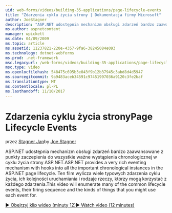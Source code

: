 ```yaml
---
uid: web-forms/videos/building-35-applications/page-lifecycle-events
title: "Zdarzenia cyklu życia strony | Dokumentacja firmy Microsoft"
author: JoeStagner
description: "ASP.NET udostępnia mechanizm obsługi zdarzeń bardzo zaawansowane z punkty zaczepienia do wszystkie ważne wystąpienia chronologicznej w cyklu życia strony ASP.NET. Ten film będzie wyliczenia..."
ms.author: aspnetcontent
manager: wpickett
ms.date: 04/09/2009
ms.topic: article
ms.assetid: 11237821-220e-4357-9fa6-38245084e093
ms.technology: dotnet-webforms
ms.prod: .net-framework
msc.legacyurl: /web-forms/videos/building-35-applications/page-lifecycle-events
msc.type: video
ms.openlocfilehash: 548475c695b3e043f9b12b37945c3abd8d4d5947
ms.sourcegitcommit: 9a9483aceb34591c97451997036a9120c3fe2baf
ms.translationtype: MT
ms.contentlocale: pl-PL
ms.lasthandoff: 11/10/2017
---
```

<a name="page-lifecycle-events"></a><span data-ttu-id="59bc4-104">Zdarzenia cyklu życia strony</span><span class="sxs-lookup"><span data-stu-id="59bc4-104">Page Lifecycle Events</span></span>
====================
<span data-ttu-id="59bc4-105">przez [Stagner Jan](https://github.com/JoeStagner)</span><span class="sxs-lookup"><span data-stu-id="59bc4-105">by [Joe Stagner](https://github.com/JoeStagner)</span></span>

<span data-ttu-id="59bc4-106">ASP.NET udostępnia mechanizm obsługi zdarzeń bardzo zaawansowane z punkty zaczepienia do wszystkie ważne wystąpienia chronologicznej w cyklu życia strony ASP.NET.</span><span class="sxs-lookup"><span data-stu-id="59bc4-106">ASP.NET provides a very rich eventing mechanism with hooks into all the important chronological instances in the ASP.NET page lifecycle.</span></span> <span data-ttu-id="59bc4-107">Ten film wylicza wiele typowych zdarzenia cyklu życia, ich kolejności uruchamiania i rodzaje rzeczy, którzy mogą korzystać z każdego zdarzenia.</span><span class="sxs-lookup"><span data-stu-id="59bc4-107">This video will enumerate many of the common lifecycle events, their firing sequence and the kinds of things that you might use each event for.</span></span>

[<span data-ttu-id="59bc4-108">&#9654; Obejrzyj klip wideo (minuty 12)</span><span class="sxs-lookup"><span data-stu-id="59bc4-108">&#9654; Watch video (12 minutes)</span></span>](https://channel9.msdn.com/Blogs/ASP-NET-Site-Videos/page-lifecycle-events)
